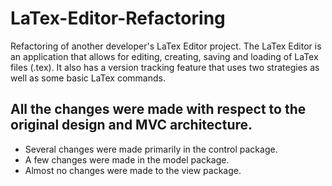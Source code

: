 # LaTex-Editor-Refactoring
Refactoring of another developer's LaTex Editor project. The LaTex Editor is an application that allows for editing, creating, saving and loading of LaTex files (.tex). It also has a version tracking feature that uses two strategies as well as some basic LaTex commands.

## All the changes were made with respect to the original design and MVC architecture.
- Several changes were made primarily in the control package.
- A few changes were made in the model package.
- Almost no changes were made to the view package.
